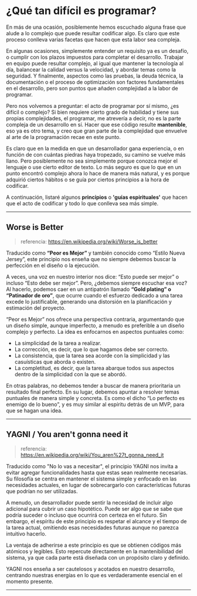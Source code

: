 # ¿Qué tan difícil es programar?

En más de una ocasión, posiblemente hemos escuchado alguna frase que alude a lo complejo que puede resultar codificar algo. Es claro que este proceso conlleva varias facetas que hacen que esta labor sea compleja.

En algunas ocasiones, simplemente entender un requisito ya es un desafío, o cumplir con los plazos impuestos para completar el desarrollo. Trabajar en equipo puede resultar complejo, al igual que mantener la tecnología al día, balancear la calidad versus la velocidad, y abordar temas como la seguridad. Y finalmente, aspectos como las pruebas, la deuda técnica, la documentación o el proceso de optimización son factores fundamentales en el desarrollo, pero son puntos que añaden complejidad a la labor de programar.

Pero nos volvemos a preguntar: el acto de programar por sí mismo, ¿es difícil o complejo? Si bien requiere cierto grado de habilidad y tiene sus propias complejidades, el programar, me atrevería a decir, no es la parte compleja de un desarrollo en sí. Hacer que ese código resulte **mantenible**, eso ya es otro tema, y creo que gran parte de la complejidad que envuelve al arte de la programación recae en este punto.

Es claro que en la medida en que un desarrollador gana experiencia, o en función de con cuántas piedras haya tropezado, su camino se vuelve más llano. Pero posiblemente no sea simplemente porque conozca mejor el lenguaje o use cierto editor de texto. Lo más seguro es que lo que en un punto encontró complejo ahora lo hace de manera más natural, y es porque adquirió ciertos hábitos o se guía por ciertos principios a la hora de codificar.

A continuación, listaré algunos **principios** o **'guías espirituales'** que hacen que el acto de codificar y todo lo que conlleva sea más simple.

---

## Worse is Better

> referencia: https://en.wikipedia.org/wiki/Worse_is_better

Traducido como **“Peor es Mejor”** y también conocido como “Estilo Nueva Jersey”, este principio nos enseña que no siempre debemos buscar la perfección en el diseño o la ejecución.

A veces, una voz en nuestro interior nos dice: “Esto puede ser mejor” o incluso “Esto debe ser mejor”. Pero, ¿debemos siempre escuchar esa voz? Al hacerlo, podemos caer en un antipatrón llamado **“Gold plating” o “Patinador de oro”**, que ocurre cuando el esfuerzo dedicado a una tarea excede lo justificable, generando una distorsión en la planificación y estimación del proyecto.

“Peor es Mejor” nos ofrece una perspectiva contraria, argumentando que un diseño simple, aunque imperfecto, a menudo es preferible a un diseño complejo y perfecto. La idea es enfocarnos en aspectos puntuales como:
- La simplicidad de la tarea a realizar.
- La corrección, es decir, que lo que hagamos debe ser correcto.
- La consistencia, que la tarea sea acorde con la simplicidad y las casuísticas que aborda o existen.
- La completitud, es decir, que la tarea abarque todos sus aspectos dentro de la simplicidad con la que se abordó.

En otras palabras, no debemos tender a buscar de manera prioritaria un resultado final perfecto. En su lugar, debemos apuntar a resolver temas puntuales de manera simple y concreta. Es como el dicho “Lo perfecto es enemigo de lo bueno”, y es muy similar al espíritu detrás de un MVP, para que se hagan una idea.

---

## YAGNI / You aren't gonna need it

> referencia: https://en.wikipedia.org/wiki/You_aren%27t_gonna_need_it

Traducido como "No lo vas a necesitar", el principio YAGNI nos invita a evitar agregar funcionalidades hasta que estas sean realmente necesarias. Su filosofía se centra en mantener el sistema simple y enfocado en las necesidades actuales, en lugar de sobrecargarlo con características futuras que podrían no ser utilizadas.

A menudo, un desarrollador puede sentir la necesidad de incluir algo adicional para cubrir un caso hipotético. Puede ser algo que se sabe que podría suceder o incluso que ocurrirá con certeza en el futuro. Sin embargo, el espíritu de este principio es respetar el alcance y el tiempo de la tarea actual, omitiendo esas necesidades futuras aunque no parezca intuitivo hacerlo.

La ventaja de adherirse a este principio es que se obtienen códigos más atómicos y legibles. Esto repercute directamente en la mantenibilidad del sistema, ya que cada parte está diseñada con un propósito claro y definido. 

YAGNI nos enseña a ser cautelosos y acotados en nuestro desarrollo, centrando nuestras energías en lo que es verdaderamente esencial en el momento presente.

---